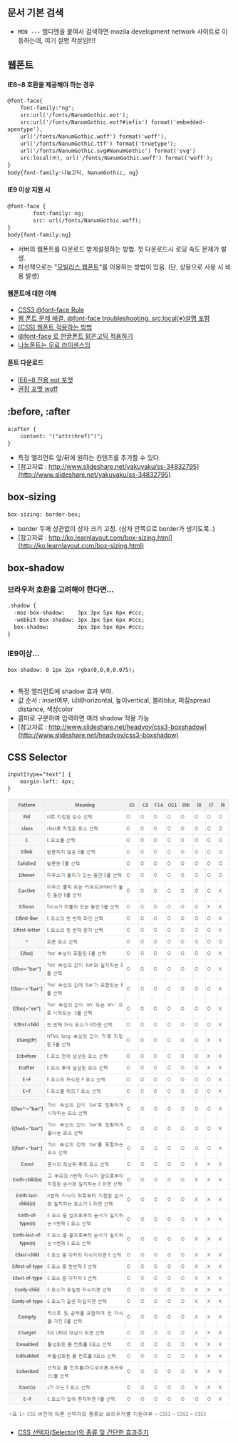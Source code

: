 ## 문서 기본 검색
* `MDN ---` 엠디엔을 붙여서 검색하면 mozila development network 사이트로 이동하는데, 여기 설명 작살임!!!!

## 웹폰트 

#### IE6~8 호환을 제공해야 하는 경우
```
@font-face{
    font-family:"ng";
    src:url('/fonts/NanumGothic.eot');
    src:url('/fonts/NanumGothic.eot?#iefix') format('embedded-opentype'),
    url('/fonts/NanumGothic.woff') format('woff'),
    url('/fonts/NanumGothic.ttf') format('truetype');
    url('/fonts/NanumGothic.svg#NanumGothic') format('svg')
    src:local(※), url('/fonts/NanumGothic.woff') format('woff');
}
body{font-family:나눔고딕, NanumGothic, ng}
```
#### IE9 이상 지원 시
```
@font-face {
        font-family: ng;
        src: url(/fonts/NanumGothic.woff);
}
body{font-family:ng}
```
                                             
* 서버의 웹폰트를 다운로드 받게설정하는 방법. 첫 다운로드시 로딩 속도 문제가 발생. 
* 차선책으로는 "[모빌리스 웹폰트](http://api.mobilis.co.kr/webfonts/)"를 이용하는 방법이 있음. (단, 상용으로 사용 시 비용 발생)


#### 웹폰트에 대한 이해
* [CSS3 @font-face Rule](http://www.w3schools.com/cssref/css3_pr_font-face_rule.asp)
* [웹 폰트 문제 해결. @font-face troubleshooting. src:local(※)설명 포함](http://naradesign.net/wp/2012/06/19/1830/)
* [[CSS] 웹폰트 적용하는 방법](http://www.freezner.com/archives/215)
* [@font-face 로 한글폰트 맑은고딕 적용하기](http://www.1efthander.com/fontface-malgungothic-apply/)
* [나눔폰트는 무료 라이센스임](http://hangeul.naver.com/download.nhn)

#### 폰트 다운로드
* [IE6~8 전용 eot 포멧](http://weaverloft.com/inc/file/NanumGothic.eot)
* [권장 포멧 woff](http://weaverloft.com/inc/file/NanumGothic.woff)






## :before, :after

```
a:after {
    content: "("attr(href)")";
}
```

* 특정 엘리먼트 앞/뒤에 원하는 컨텐츠를 추가할 수 있다. 
* [참고자료 : http://www.slideshare.net/yakuyaku/ss-34832795](http://www.slideshare.net/yakuyaku/ss-34832795)


## box-sizing

```
box-sizing: border-box;
```

* border 두께 상관없이 상자 크기 고정. (상자 안쪽으로 border가 생기도록..) 
* [참고자료 : http://ko.learnlayout.com/box-sizing.html](http://ko.learnlayout.com/box-sizing.html)



## box-shadow

### 브라우저 호환을 고려해야 한다면...

```
.shadow {
  -moz-box-shadow:    3px 3px 5px 6px #ccc;
  -webkit-box-shadow: 3px 3px 5px 6px #ccc;
  box-shadow:         3px 3px 5px 6px #ccc;
}
```

### IE9이상...

```
box-shadow: 0 1px 2px rgba(0,0,0,0.075);
  
```

* 특정 엘리먼트에 shadow 효과 부여. 
* 값 순서 : inset여부, 너비horizontal,  높이vertical, 블러blur, 퍼짐spread distance, 색상color
* 콤마로 구분하여 입력하면 여러 shadow 적용 가능
* [참고자료 : http://www.slideshare.net/headvoy/css3-boxshadow](http://www.slideshare.net/headvoy/css3-boxshadow)


## CSS Selector

```
input[type="text"] {
    margin-left: 4px;
}
```

![이미지](images/selector_1.png)
![이미지](images/selector_2.png)

* [CSS 선택자(Selector)의 종류 및 간단한 효과주기](http://www.clearboth.org/css3_1_by_isdn386/)
